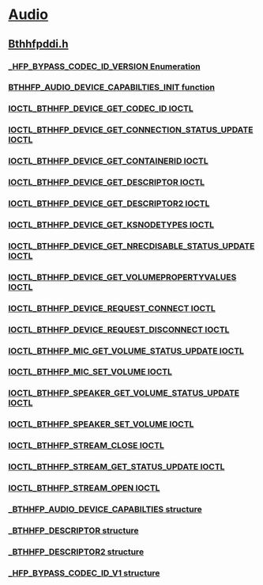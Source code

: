 # [Audio](../_audio/index.md)
## [Bthhfpddi.h](index.md)
### [_HFP_BYPASS_CODEC_ID_VERSION Enumeration](../bthhfpddi/ne-bthhfpddi-_hfp_bypass_codec_id_version.md)
### [BTHHFP_AUDIO_DEVICE_CAPABILTIES_INIT function](../bthhfpddi/nf-bthhfpddi-bthhfp_audio_device_capabilties_init.md)
### [IOCTL_BTHHFP_DEVICE_GET_CODEC_ID IOCTL](../bthhfpddi/ni-bthhfpddi-ioctl_bthhfp_device_get_codec_id.md)
### [IOCTL_BTHHFP_DEVICE_GET_CONNECTION_STATUS_UPDATE IOCTL](../bthhfpddi/ni-bthhfpddi-ioctl_bthhfp_device_get_connection_status_update.md)
### [IOCTL_BTHHFP_DEVICE_GET_CONTAINERID IOCTL](../bthhfpddi/ni-bthhfpddi-ioctl_bthhfp_device_get_containerid.md)
### [IOCTL_BTHHFP_DEVICE_GET_DESCRIPTOR IOCTL](../bthhfpddi/ni-bthhfpddi-ioctl_bthhfp_device_get_descriptor.md)
### [IOCTL_BTHHFP_DEVICE_GET_DESCRIPTOR2 IOCTL](../bthhfpddi/ni-bthhfpddi-ioctl_bthhfp_device_get_descriptor2.md)
### [IOCTL_BTHHFP_DEVICE_GET_KSNODETYPES IOCTL](../bthhfpddi/ni-bthhfpddi-ioctl_bthhfp_device_get_ksnodetypes.md)
### [IOCTL_BTHHFP_DEVICE_GET_NRECDISABLE_STATUS_UPDATE IOCTL](../bthhfpddi/ni-bthhfpddi-ioctl_bthhfp_device_get_nrecdisable_status_update.md)
### [IOCTL_BTHHFP_DEVICE_GET_VOLUMEPROPERTYVALUES IOCTL](../bthhfpddi/ni-bthhfpddi-ioctl_bthhfp_device_get_volumepropertyvalues.md)
### [IOCTL_BTHHFP_DEVICE_REQUEST_CONNECT IOCTL](../bthhfpddi/ni-bthhfpddi-ioctl_bthhfp_device_request_connect.md)
### [IOCTL_BTHHFP_DEVICE_REQUEST_DISCONNECT IOCTL](../bthhfpddi/ni-bthhfpddi-ioctl_bthhfp_device_request_disconnect.md)
### [IOCTL_BTHHFP_MIC_GET_VOLUME_STATUS_UPDATE IOCTL](../bthhfpddi/ni-bthhfpddi-ioctl_bthhfp_mic_get_volume_status_update.md)
### [IOCTL_BTHHFP_MIC_SET_VOLUME IOCTL](../bthhfpddi/ni-bthhfpddi-ioctl_bthhfp_mic_set_volume.md)
### [IOCTL_BTHHFP_SPEAKER_GET_VOLUME_STATUS_UPDATE IOCTL](../bthhfpddi/ni-bthhfpddi-ioctl_bthhfp_speaker_get_volume_status_update.md)
### [IOCTL_BTHHFP_SPEAKER_SET_VOLUME IOCTL](../bthhfpddi/ni-bthhfpddi-ioctl_bthhfp_speaker_set_volume.md)
### [IOCTL_BTHHFP_STREAM_CLOSE IOCTL](../bthhfpddi/ni-bthhfpddi-ioctl_bthhfp_stream_close.md)
### [IOCTL_BTHHFP_STREAM_GET_STATUS_UPDATE IOCTL](../bthhfpddi/ni-bthhfpddi-ioctl_bthhfp_stream_get_status_update.md)
### [IOCTL_BTHHFP_STREAM_OPEN IOCTL](../bthhfpddi/ni-bthhfpddi-ioctl_bthhfp_stream_open.md)
### [_BTHHFP_AUDIO_DEVICE_CAPABILTIES structure](../bthhfpddi/ns-bthhfpddi-_bthhfp_audio_device_capabilties.md)
### [_BTHHFP_DESCRIPTOR structure](../bthhfpddi/ns-bthhfpddi-_bthhfp_descriptor.md)
### [_BTHHFP_DESCRIPTOR2 structure](../bthhfpddi/ns-bthhfpddi-_bthhfp_descriptor2.md)
### [_HFP_BYPASS_CODEC_ID_V1 structure](../bthhfpddi/ns-bthhfpddi-_hfp_bypass_codec_id_v1.md)
